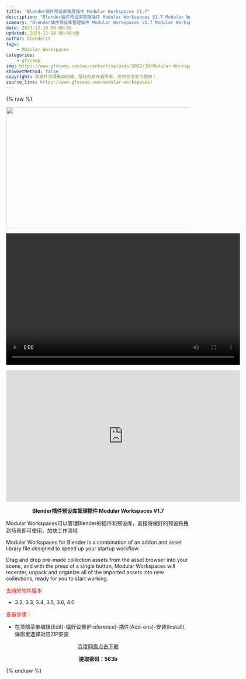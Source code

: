 ```yaml
---
title: "Blender插件预设库管理插件 Modular Workspaces V1.7"
description: "Blender插件预设库管理插件 Modular Workspaces V1.7 Modular Workspaces可以管理Blender的插件和预设库，直接将做好的预设拖拽到场景即可使用，加快工作..."
summary: "Blender插件预设库管理插件 Modular Workspaces V1.7 Modular Workspaces可以管理Blender的插件和预设库，直接将做好的预设拖拽到场景即可使用，加快工作..."
date: 2023-12-10 00:00:00
updated: 2023-12-10 00:00:00
author: blenderit
tags: 
    - Modular Workspaces
categories:
    - gfxcamp
img: https://www.gfxcamp.com/wp-content/uploads/2022/10/Modular-Workspaces-For-Blender.jpg
showGetMethod: false
copyright: 本插件资源来自网络，版权归原作者所有，仅供交流学习使用！
source_link: https://www.gfxcamp.com/modular-workspaces/
---
```


{% raw %}
<div><p><img decoding="async" class="aligncenter size-full wp-image-107686" src="https://www.gfxcamp.com/wp-content/uploads/2022/10/Modular-Workspaces-For-Blender.jpg" data-src="https://www.gfxcamp.com/wp-content/uploads/2022/10/Modular-Workspaces-For-Blender.jpg" alt="" width="590" height="331" data-srcset="https://www.gfxcamp.com/wp-content/uploads/2022/10/Modular-Workspaces-For-Blender.jpg 590w, https://www.gfxcamp.com/wp-content/uploads/2022/10/Modular-Workspaces-For-Blender-150x84.jpg 150w" data-sizes="(max-width: 590px) 100vw, 590px"><br>
</p><center><div style="width: 640px;" class="wp-video"><!--[if lt IE 9]><script>document.createElement('video');</script><![endif]-->
<video class="wp-video-shortcode" id="video-107689-1" width="640" height="360" preload="true" controls="controls"><source type="video/mp4" src="http://cloud.video.taobao.com/play/u/null/p/1/e/6/t/1/435519988566.mp4?_=1"></source><a href="http://cloud.video.taobao.com/play/u/null/p/1/e/6/t/1/435519988566.mp4">http://cloud.video.taobao.com/play/u/null/p/1/e/6/t/1/435519988566.mp4</a></video></div></center><p style="text-align: center;"><iframe loading="lazy" src="https://player.youku.com/embed/XNjE0Nzk1NjY5Ng==" width="640" height="360" frameborder="0" allowfullscreen="allowfullscreen" data-mce-fragment="1"></iframe></p><p style="text-align: center;"><strong>Blender插件预设库管理插件 Modular Workspaces V1.7</strong></p><p>Modular Workspaces可以管理Blender的插件和预设库，直接将做好的预设拖拽到场景即可使用，加快工作流程</p><p>Modular Workspaces for Blender is a combination of an addon and asset library file designed to speed up your startup workflow.</p><p>Drag and drop pre-made collection assets from the asset browser into your scene, and with the press of a single button, Modular Workspaces will recenter, unpack and organize all of the imported assets into new collections, ready for you to start working.</p><p><span style="color: #ff0000;">支持的软件版本</span></p><ul>
<li>3.2, 3.3, 3.4, 3.5, 3.6, 4.0</li>
</ul><p><span style="color: #ff0000;">安装步骤：</span></p><ul>
<li>在顶部菜单编辑(Edit)-偏好设置(Preference)-插件(Add-ons)-安装(Install),弹窗里选择对应ZIP安装</li>
</ul><p style="text-align: center;"><a class="maxbutton-3 maxbutton maxbutton-baidu" target="_blank" rel="noopener" href="https://pan.baidu.com/s/1IkgLY9tmbuC0mXiRGlZ5_A?pwd=563b"><span class="mb-text">百度网盘点击下载</span></a></p><p style="text-align: center;"><strong>提取密码：563b</strong></p></div>
<div style="display: none">gfxcamp</div>
{% endraw %}